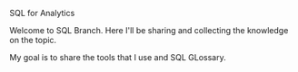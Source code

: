 SQL for Analytics

Welcome to SQL Branch. Here I'll be sharing and collecting the knowledge on the topic.

My goal is to share the tools that I use and SQL GLossary.
